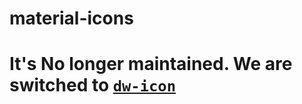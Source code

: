 # material-icons


# It's No longer maintained. We are switched to [`dw-icon`](https://github.com/DreamworldSolutions/dw-icon) 
